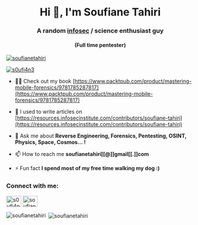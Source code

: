 <h1 align="center">Hi 👋, I'm Soufiane Tahiri</h1>
<h3 align="center">A random <a href ="https://security.stackexchange.com/users/91193/soufiane-tahiri" target="blank">infosec</a> / science enthusiast guy</h3>
<h4 align="center">(Full time pentester)</h4>

<p align="left"> <a href="https://github.com/ryo-ma/github-profile-trophy"><img src="https://github-profile-trophy.vercel.app/?username=soufianetahiri" alt="soufianetahiri" /></a> </p>

<p align="left"> <a href="https://twitter.com/s0ufi4n3" target="blank"><img src="https://img.shields.io/twitter/follow/s0ufi4n3?logo=twitter&style=for-the-badge" alt="s0ufi4n3" /></a> </p>

- 👨‍💻 Check out my book [https://www.packtpub.com/product/mastering-mobile-forensics/9781785287817](https://www.packtpub.com/product/mastering-mobile-forensics/9781785287817)

- 📝 I used to write articles on [https://resources.infosecinstitute.com/contributors/soufiane-tahiri](https://resources.infosecinstitute.com/contributors/soufiane-tahiri)

- 💬 Ask me about **Reverse Engineering, Forensics, Pentesting, OSINT, Physics, Space, Cosmos... !**

- 📫 How to reach me **soufianetahiri[[@]]gmail[[.]]com**

- ⚡ Fun fact **I spend most of my free time walking my dog :)**

<h3 align="left">Connect with me:</h3>
<p align="left">
<a href="https://twitter.com/s0ufi4n3" target="blank"><img align="center" src="https://cdn.jsdelivr.net/npm/simple-icons@3.0.1/icons/twitter.svg" alt="s0ufi4n3" height="30" width="40" /></a>
<a href="https://linkedin.com/in/soufianetahiri" target="blank"><img align="center" src="https://cdn.jsdelivr.net/npm/simple-icons@3.0.1/icons/linkedin.svg" alt="soufianetahiri" height="30" width="40" /></a>
</p>

<p><img align="left" src="https://github-readme-stats.vercel.app/api/top-langs?username=soufianetahiri&show_icons=true&hide_border=true&locale=en&layout=compact" alt="soufianetahiri" /></p>

<p>&nbsp;<img align="center" src="https://github-readme-stats.vercel.app/api?username=soufianetahiri&show_icons=true&hide_border=true&locale=en" alt="soufianetahiri" /></p>
